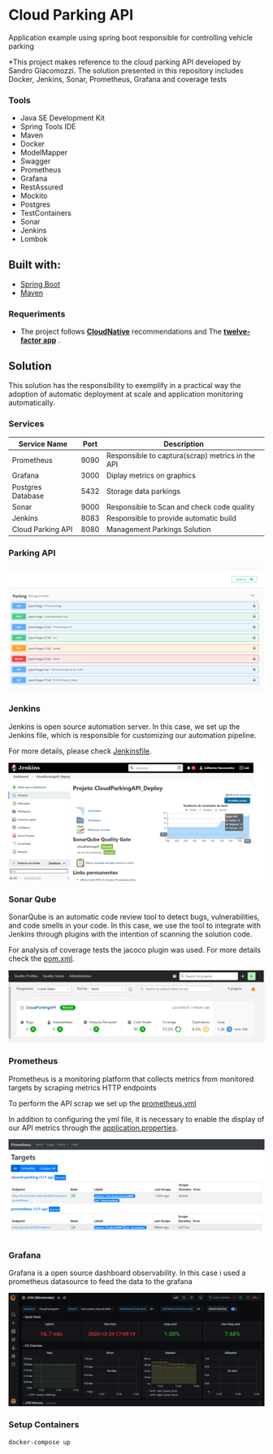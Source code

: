 
# Cloud Parking API

Application example using spring boot responsible for controlling vehicle parking

*This project makes reference to the cloud parking API developed by Sandro Giacomozzi. The solution presented in this repository includes Docker, Jenkins, Sonar, Prometheus, Grafana and coverage tests

### Tools

- Java SE Development Kit
- Spring Tools IDE
- Maven
- Docker
- ModelMapper
- Swagger
- Prometheus
- Grafana
- RestAssured
- Mockito
- Postgres
- TestContainers
- Sonar
- Jenkins
- Lombok

## Built with:

- [Spring Boot](https://spring.io/projects/spring-boot)
- [Maven](https://maven.apache.org/)

### Requeriments

- The project follows [**CloudNative**](https://www.cncf.io/) recommendations and The [**twelve-factor app**](https://12factor.net/) . 

## Solution

This solution has the responsibility to exemplify in a practical way the adoption of automatic deployment at scale and application monitoring automatically.

### Services

| Service Name             | Port       | Description                                       |
|--------------------------|------------|---------------------------------------------------|
| Prometheus               | 9090       | Responsible to captura(scrap) metrics in the API  |
| Grafana                  | 3000       | Diplay metrics on graphics                        | 
| Postgres Database        | 5432       | Storage data parkings                             |
| Sonar                    | 9000       | Responsible to Scan and check code quality        |
| Jenkins                  | 8083       | Responsible to provide automatic build            |
| Cloud Parking API        | 8080       | Management Parkings Solution                      |

### Parking API

<img src="img/parking_api.PNG">

### Jenkins

Jenkins is open source automation server. In this case, we set up the Jenkins file, which is responsible for customizing our automation pipeline.

For more details, please check [Jenkinsfile](Jenkinsfile).

<img src="img/img_jenkins.png">

### Sonar Qube

SonarQube is an automatic code review tool to detect bugs, vulnerabilities, and code smells in your code.
In this case, we use the tool to integrate with Jenkins through plugins with the intention of scanning the solution code.

For analysis of coverage tests the jacoco plugin was used. For more details check the [pom.xml](pom.xml).

<img src="img/sonar.PNG">

### Prometheus

Prometheus is a monitoring platform that collects metrics from monitored targets by scraping metrics HTTP endpoints

To perform the API scrap we set up the [prometheus.yml](src/main/resources/prometheus.yml)

In addition to configuring the yml file, it is necessary to enable the display of our API metrics through the [application.properties](src/main/resources/application.properties).

<img src="img/prometheus.PNG">

### Grafana

Grafana is a open source dashboard observability. In this case i used a prometheus datasource to feed the data to the grafana

<img src="img/grafana.PNG">

### Setup Containers

```sh
docker-compose up
```

